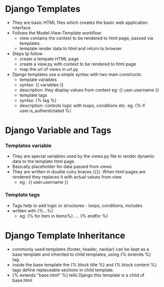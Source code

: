 # Django Templates

 - They are basic HTML files which creates the basic web application interface. 
 - Follows the Model-View-Template workflow:
    - view contains the context to be rendered to html page, passed via templates.
    - template render data to html and return to browser
 - Steps tp follow
    - create a tempate HTML page
    - create a view.py with context to be rendered to html page
    - map the url of views in url.py     
 - Django templates use a simple syntax with two main constructs:
    - template variables 
     - syntax: {{ variables }}
     - description: they display values from context
     eg: {{ user.username }} 
    - template tags
     - syntax: {% tag %}
     - description: controls logic with loops, conditions etc.
     eg: {% if user.is_authentictated %} 

# Django Variable and Tags

### Templates variable 
 - They are special variables used by the views.py file to render dynamic data to the template html page.
 - Basically placeholder for data passed from views
 - They are written in double culry braces {{}}. When html pages are rendered they replaces it with actual values from view.
   - eg : {{ user.username }}

### Template tags
 - Tags help to add logic or structures - loops, conditions, includes
 - written with {%...%}
   - eg: {% for item in items%}
            ....
         {% endfor %}   

# Django Template Inheritance
 
 - commonly used templates (footer, header, navbar) can be kept as a base template and inherited to child templates, using {% extends %} tag.
 - inside the base template the {% block title %} and {% block content %} tags define replaceable sections in child template.
 - {% extends "base.html" %} tells Django this template is a child of base.html